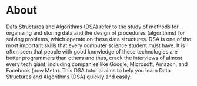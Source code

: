   # About 

  Data Structures and Algorithms (DSA) refer to the study of methods for organizing and storing data and the design of procedures (algorithms) for solving problems, which operate on these data structures. DSA is one of the most important skills that every computer science student must have. It is often seen that people with good knowledge of these technologies are better programmers than others and thus, crack the interviews of almost every tech giant, including companies like Google, Microsoft, Amazon, and Facebook (now Meta). This DSA tutorial aims to help you learn Data Structures and Algorithms (DSA) quickly and easily.